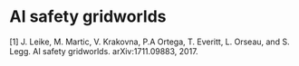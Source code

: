 # AI safety gridworlds

\[1\] J. Leike, M. Martic, V. Krakovna, P.A Ortega, T. Everitt, L. Orseau, and S. Legg. AI safety gridworlds. arXiv:1711.09883, 2017.

